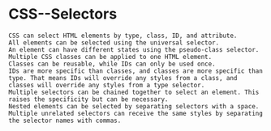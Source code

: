 # CSS--Selectors


    CSS can select HTML elements by type, class, ID, and attribute.
    All elements can be selected using the universal selector.
    An element can have different states using the pseudo-class selector.
    Multiple CSS classes can be applied to one HTML element.
    Classes can be reusable, while IDs can only be used once.
    IDs are more specific than classes, and classes are more specific than type. That means IDs will override any styles from a class, and classes will override any styles from a type selector.
    Multiple selectors can be chained together to select an element. This raises the specificity but can be necessary.
    Nested elements can be selected by separating selectors with a space.
    Multiple unrelated selectors can receive the same styles by separating the selector names with commas.
